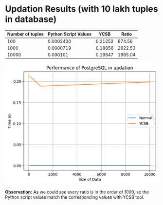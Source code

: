 # Updation Results (with 10 lakh tuples in database)

| Number of tuples | Python Script Values | YCSB    | Ratio   |
|------------------|----------------------|---------|---------|
| 100              | 0.0002430            | 0.21252 | 874.56  |
| 1000             | 0.0000719            | 0.18856 | 2622.53 |
| 10000            | 0.000101             | 0.19847 | 1965.04 |

![Comparison Graph](./images/updation_graph_10_lakh_in_database.png)

**Observation:** As we could see every ratio is in the order of 1000, so the Python script values match the corresponding values with YCSB tool.
